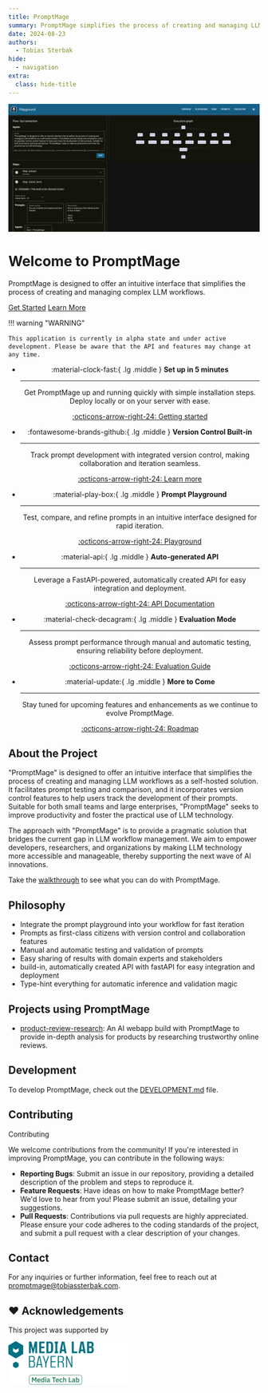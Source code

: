 ```yaml
---
title: PromptMage
summary: PromptMage simplifies the process of creating and managing LLM workflows as a self-hosted solution.
date: 2024-08-23
authors:
  - Tobias Sterbak
hide:
  - navigation
extra:
  class: hide-title
---
```


<div class="hero">
    <div class="hero-image">
        <img src="images/screenshots/plaground-dark.png" alt="PromptMage Playground">
    </div>
    <div class="hero-content">
        <h1>Welcome to PromptMage</h1>
        <p>
        PromptMage is designed to offer an intuitive interface that simplifies the process of creating and managing complex LLM workflows.
        </p>
        <a href="getting-started" class="button">Get Started</a>
        <a href="tutorial" class="button secondary">Learn More</a>
    </div>
</div>

!!! warning "WARNING"
    
    This application is currently in alpha state and under active development. Please be aware that the API and features may change at any time.

<center>
<div class="grid cards" markdown>

-   :material-clock-fast:{ .lg .middle } __Set up in 5 minutes__

    ---

    Get PromptMage up and running quickly with simple installation steps. Deploy locally or on your server with ease.

    [:octicons-arrow-right-24: Getting started](getting-started)

-   :fontawesome-brands-github:{ .lg .middle } __Version Control Built-in__

    ---

    Track prompt development with integrated version control, making collaboration and iteration seamless.

    [:octicons-arrow-right-24: Learn more](/getting-started/#prompt-repository)

-   :material-play-box:{ .lg .middle } __Prompt Playground__

    ---

    Test, compare, and refine prompts in an intuitive interface designed for rapid iteration.

    [:octicons-arrow-right-24: Playground](/getting-started/#flow-playground)

-   :material-api:{ .lg .middle } __Auto-generated API__

    ---

    Leverage a FastAPI-powered, automatically created API for easy integration and deployment.

    [:octicons-arrow-right-24: API Documentation](#)

-   :material-check-decagram:{ .lg .middle } __Evaluation Mode__

    ---

    Assess prompt performance through manual and automatic testing, ensuring reliability before deployment.

    [:octicons-arrow-right-24: Evaluation Guide](#)

-   :material-update:{ .lg .middle } __More to Come__

    ---

    Stay tuned for upcoming features and enhancements as we continue to evolve PromptMage.

    [:octicons-arrow-right-24: Roadmap](roadmap)

</div>

</center>

## About the Project

"PromptMage" is designed to offer an intuitive interface that simplifies the process of creating and managing LLM workflows as a self-hosted solution. It facilitates prompt testing and comparison, and it incorporates version control features to help users track the development of their prompts. Suitable for both small teams and large enterprises, "PromptMage" seeks to improve productivity and foster the practical use of LLM technology.

The approach with "PromptMage" is to provide a pragmatic solution that bridges the current gap in LLM workflow management. We aim to empower developers, researchers, and organizations by making LLM technology more accessible and manageable, thereby supporting the next wave of AI innovations.

Take the [walkthrough](walkthrough.md) to see what you can do with PromptMage.

## Philosophy
- Integrate the prompt playground into your workflow for fast iteration
- Prompts as first-class citizens with version control and collaboration features
- Manual and automatic testing and validation of prompts
- Easy sharing of results with domain experts and stakeholders
- build-in, automatically created API with fastAPI for easy integration and deployment
- Type-hint everything for automatic inference and validation magic

## Projects using PromptMage

- [product-review-research](https://github.com/tsterbak/product-review-research): An AI webapp build with PromptMage to provide in-depth analysis for products by researching trustworthy online reviews. 

## Development

To develop PromptMage, check out the [DEVELOPMENT.md](https://github.com/tsterbak/promptmage/blob/main/DEVELOPMENT.md) file.

## Contributing

Contributing

We welcome contributions from the community! If you're interested in improving PromptMage, you can contribute in the following ways:

* **Reporting Bugs**: Submit an issue in our repository, providing a detailed description of the problem and steps to reproduce it.
* **Feature Requests**: Have ideas on how to make PromptMage better? We'd love to hear from you! Please submit an issue, detailing your suggestions.
* **Pull Requests**: Contributions via pull requests are highly appreciated. Please ensure your code adheres to the coding standards of the project, and submit a pull request with a clear description of your changes.


## Contact
For any inquiries or further information, feel free to reach out at [promptmage@tobiassterbak.com](mailto:promptmage@tobiassterbak.com).

## ❤️ Acknowledgements

This project was supported by

<a href="https://www.media-lab.de/en/programs/media-tech-lab">
    <img src="images/mtl-powered-by.png" width="240" title="Media Tech Lab powered by logo">
</a>